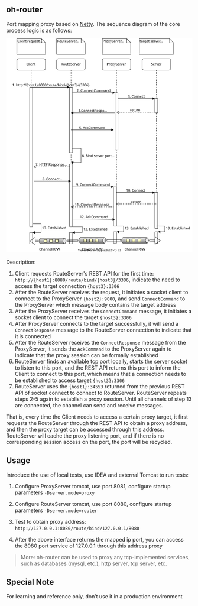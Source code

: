 ## oh-router

Port mapping proxy based on [Netty](https://github.com/netty/netty). The sequence diagram of the core process logic is as follows:

![oh-router](https://github.com/ZzzCrazyPig/oh-router/blob/master/doc/img/oh-router.svg)

Description:
1. Client requests RouteServer's REST API for the first time: `http://{host1}:8080/route/bind/{host3}/3306`, indicate the need to access the target connection
 `{host3}:3306`
2. After the RouteServer receives the request, it initiates a socket client to connect to the ProxyServer
 `{host2}:9000`, and send `ConnectCommand` to the ProxyServer which message body contains the target address
3. After the ProxyServer receives the `ConnectCommand` message, it initiates a socket client to connect the target `{host3}:3306`
4. After ProxyServer connects to the target successfully, it will send a `ConnectResponse` message to the RouteServer connection to indicate that it is connected
5. After the RouteServer receives the `ConnectResponse` message from the ProxyServer, it sends the `AckCommand` to the ProxyServer again to indicate that the proxy session can be formally established
6. RouteServer finds an available tcp port locally, starts the server socket to listen to this port, and the REST API returns this port to inform the Client to connect to this port, which means that a connection needs to be established to access target `{host3}:3306`
7. RouteServer uses the `{host1}:34553` returned from the previous REST API of socket connect to connect to RouteServer. RouteServer repeats steps 2-5 again to establish a proxy session. Until all channels of step 13 are connected, the channel can send and receive messages.

That is, every time the Client needs to access a certain proxy target, it first requests the RouteServer through the REST API to obtain a proxy address, and then the proxy target can be accessed through this address. RouteServer will cache the proxy listening port, and if there is no corresponding session access on the port, the port will be recycled.

## Usage

Introduce the use of local tests, use IDEA and external Tomcat to run tests:

1. Configure ProxyServer tomcat, use port 8081, configure startup parameters `-Dserver.mode=proxy`

2. Configure RouteServer tomcat, use port 8080, configure startup parameters `-Dserver.mode=router`

3. Test to obtain proxy address: `http://127.0.0.1:8080/route/bind/127.0.0.1/8080`

4. After the above interface returns the mapped ip port, you can access the 8080 port service of 127.0.0.1 through this address proxy

> More: oh-router can be used to proxy any tcp-implemented services, such as databases (mysql, etc.), http server, tcp server, etc.

## Special Note

For learning and reference only, don’t use it in a production environment
